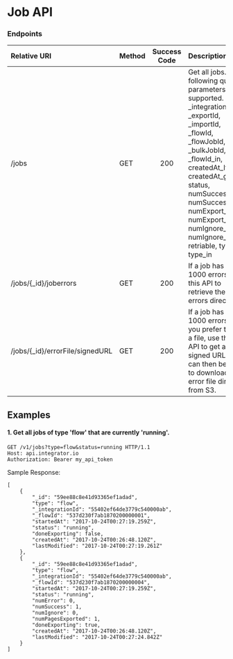 Job API
===========

### Endpoints
| Relative URI| Method | Success Code | Description|
|:-----------|:-------|:------------:|:-------------|
|/jobs|GET|200|Get all jobs.  The following query parameters are supported. _integrationId, _exportId, _importId, _flowId, _flowJobId, _bulkJobId, _flowId_in, createdAt_lte, createdAt_gte, status, numSuccess_lte, numSuccess_gte, numExport_lte, numExport_gte, numIgnore_lte, numIgnore_gte, retriable, type, type_in|
|/jobs/{_id}/joberrors|GET|200|If a job has <= 1000 errors use this API to retrieve the errors directly.|
|/jobs/{_id}/errorFile/signedURL|GET|200|If a job has > 1000 errors, or you prefer to get a file, use this API to get a signed URL that can then be used to download an error file directly from S3.|


## Examples

#### 1.  Get all jobs of type 'flow' that are currently 'running'.

```
GET /v1/jobs?type=flow&status=running HTTP/1.1
Host: api.integrator.io
Authorization: Bearer my_api_token
```

Sample Response:

```
[
    {
        "_id": "59ee88c8e41d93365ef1adad",
        "type": "flow",
        "_integrationId": "55402ef64de3779c540000ab",
        "_flowId": "537d230f7ab1870200000001",
        "startedAt": "2017-10-24T00:27:19.259Z",
        "status": "running",
        "doneExporting": false,
        "createdAt": "2017-10-24T00:26:48.120Z",
        "lastModified": "2017-10-24T00:27:19.261Z"
    },
    {
        "_id": "59ee88c8e41d93365ef1adad",
        "type": "flow",
        "_integrationId": "55402ef64de3779c540000ab",
        "_flowId": "537d230f7ab1870200000004",
        "startedAt": "2017-10-24T00:27:19.259Z",
        "status": "running",
        "numError": 0,
        "numSuccess": 1,
        "numIgnore": 0,
        "numPagesExported": 1,
        "doneExporting": true,
        "createdAt": "2017-10-24T00:26:48.120Z",
        "lastModified": "2017-10-24T00:27:24.842Z"
    }
]
```

